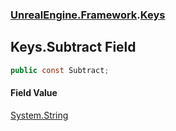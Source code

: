 ### [UnrealEngine.Framework](./UnrealEngine-Framework.md 'UnrealEngine.Framework').[Keys](./UnrealEngine-Framework-Keys.md 'UnrealEngine.Framework.Keys')
## Keys.Subtract Field
  
```csharp
public const Subtract;
```
#### Field Value
[System.String](https://docs.microsoft.com/en-us/dotnet/api/System.String 'System.String')  
